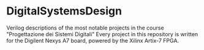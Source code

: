 # DigitalSystemsDesign
Verilog descriptions of the most notable projects in the course "Progettazione dei Sistemi Digitali"
Every project in this repository is written for the Digilent Nexys A7 board, powered by the Xilinx Artix-7 FPGA.
